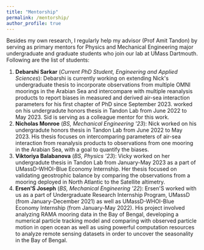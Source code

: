 ```yaml
---
title: "Mentorship"
permalink: /mentorship/
author_profile: true
---
```

Besides my own research, I regularly help my advisor (Prof Amit Tandon) by serving as primary mentors for Physics and Mechanical Engineering major undergraduate and graduate students who join our lab at UMass Dartmouth. Following are the list of students:
<ol>
<li> <b>Debarshi Sarkar</b> (<i>Current PhD Student, Engineering and Applied Sciences</i>): Debarshi is currently working on extending Nick's undergraduate thesis to incorporate observations from multiple OMNI moorings in the Arabian Sea and intercompare with multiple reanalysis products to report biases in measured and derived air-sea interaction parameters for his first chapter of PhD since September 2023. worked on his undergradute honors thesis in Tandon Lab from June 2022 to May 2023. Sid is serving as a colleague mentor for this work.</li>
<li> <b>Nicholas Monroe</b> (<i>BS, Mechanical Engineering '23</i>): Nick worked on his undergradute honors thesis in Tandon Lab from June 2022 to May 2023. His thesis focuses on intercomparing parameters of air-sea interaction from reanalysis products to observations from one mooring in the Arabian Sea, with a goal to quantify the biases. </li>
<li> <b>Viktoriya Balabanova</b> (<i>BS, Physics '23</i>): Vicky worked on her undergradute thesis in Tandon Lab from January-May 2023 as a part of UMassD-WHOI-Blue Economy Internship. Her thesis focused on validating geostrophic balance by comparing the observations from a mooring deployed in North Atlantic to the Satellite altimetry. </li>
<li> <b>Ersen'S Joseph</b> (<i>BS, Mechanical Engineering '22</i>): Ersen'S worked with us as a part of Undergraduate Research Internship Program, UMassD (from January-December 2021) as well as UMassD-WHOI-Blue Economy Internship (from January-May 2022). His project involved analyzing RAMA mooring data in the Bay of Bengal, developing a numerical particle tracking model and comparing with observed particle motion in open ocean as well as using powerful computation resources to analyze remote sensing datasets in order to uncover the seasonality in the Bay of Bengal. </li>
</ol>